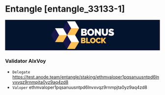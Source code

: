 # Entangle [entangle_33133-1]
![Entangle Guide](https://github.com/Voynitskiy/Voynitskiy/blob/main/testnet/BonusBlock/BonusBlock.png)
### Validator AlxVoy
* `Delegate` https://test.anode.team/entangle/staking/ethmvaloper1pqsanuusntpd6lnvxvqz9rnmpjta0yz9aq4zd8
* `Valoper` ethmvaloper1pqsanuusntpd6lnvxvqz9rnmpjta0yz9aq4zd8

